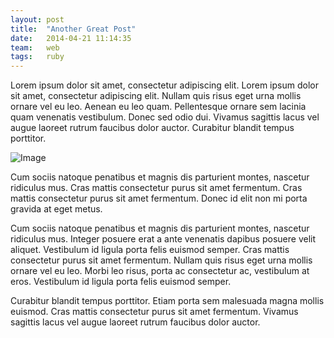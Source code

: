 ```yaml
---
layout: post
title:  "Another Great Post"
date:   2014-04-21 11:14:35
team:   web
tags:   ruby
---
```


Lorem ipsum dolor sit amet, consectetur adipiscing elit. Lorem ipsum dolor sit amet, consectetur adipiscing elit. Nullam quis risus eget urna mollis ornare vel eu leo. Aenean eu leo quam. Pellentesque ornare sem lacinia quam venenatis vestibulum. Donec sed odio dui. Vivamus sagittis lacus vel augue laoreet rutrum faucibus dolor auctor. Curabitur blandit tempus porttitor.

![Image](http://get.planningcenteronline.com/images/home/pco_family.jpg?1397683576)Cum sociis natoque penatibus et magnis dis parturient montes, nascetur ridiculus mus. Cras mattis consectetur purus sit amet fermentum. Cras mattis consectetur purus sit amet fermentum. Donec id elit non mi porta gravida at eget metus.Cum sociis natoque penatibus et magnis dis parturient montes, nascetur ridiculus mus. Integer posuere erat a ante venenatis dapibus posuere velit aliquet. Vestibulum id ligula porta felis euismod semper. Cras mattis consectetur purus sit amet fermentum. Nullam quis risus eget urna mollis ornare vel eu leo. Morbi leo risus, porta ac consectetur ac, vestibulum at eros. Vestibulum id ligula porta felis euismod semper.Curabitur blandit tempus porttitor. Etiam porta sem malesuada magna mollis euismod. Cras mattis consectetur purus sit amet fermentum. Vivamus sagittis lacus vel augue laoreet rutrum faucibus dolor auctor.